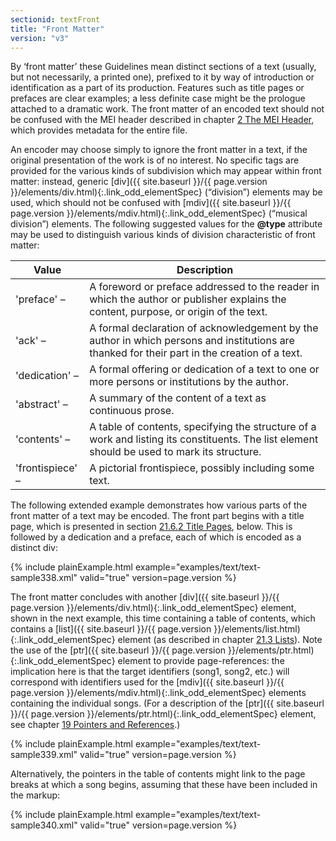 ```yaml
---
sectionid: textFront
title: "Front Matter"
version: "v3"
---
```




By ‘front matter’ these Guidelines mean distinct sections of a text
(usually, but not necessarily, a printed one), prefixed to it by way of introduction
or
identification as a part of its production. Features such as title pages or prefaces
are
clear examples; a less definite case might be the prologue attached to a dramatic
work. The
front matter of an encoded text should not be confused with the MEI header described
in
chapter <a class="link_ptr" title="The MEI Header" href="{{ site.baseurl }}/{{ page.version }}/guidelines/header.html">2 The MEI Header</a>, which provides metadata for the entire file.

An encoder may choose simply to ignore the front matter in a text, if the original
presentation of the work is of no interest. No specific tags are provided for the
various
kinds of subdivision which may appear within front matter: instead, generic [div]({{ site.baseurl }}/{{ page.version }}/elements/div.html){:.link_odd_elementSpec} (“division”) elements may be used, which should not be confused with [mdiv]({{ site.baseurl }}/{{ page.version }}/elements/mdiv.html){:.link_odd_elementSpec} (“musical division”) elements. The following suggested values for
the **@type** attribute may be used to distinguish various kinds of division
characteristic of front matter:


<table class="table table-striped">
   <thead>
      <tr>
         <th>Value</th>
         <th>Description</th>
      </tr>
   </thead>
   <tbody>
      <tr>
         <td>'preface' – </td>
         <td>A foreword or preface addressed to the reader in which the author or publisher
            explains the content, purpose, or origin of the text. 
         </td>
      </tr>
      <tr>
         <td>'ack' – </td>
         <td>A formal declaration of acknowledgement by the author in which persons and
            institutions are thanked for their part in the creation of a text.
         </td>
      </tr>
      <tr>
         <td>'dedication' – </td>
         <td>A formal offering or dedication of a text to one or more persons or institutions by
            the author.
         </td>
      </tr>
      <tr>
         <td>'abstract' – </td>
         <td>A summary of the content of a text as continuous prose.</td>
      </tr>
      <tr>
         <td>'contents' – </td>
         <td>A table of contents, specifying the structure of a work and listing its constituents.
            The list element should be used to mark its structure.
         </td>
      </tr>
      <tr>
         <td>'frontispiece' – </td>
         <td>A pictorial frontispiece, possibly including some text.</td>
      </tr>
   </tbody>
</table>
The following extended example demonstrates how various parts of the front matter
of a text
may be encoded. The front part begins with a title page, which is presented in section
<a class="link_ptr" title="Title Pages" href="{{ site.baseurl }}/{{ page.version }}/guidelines/text.html#textTitlePages">21.6.2 Title Pages</a>, below. This is followed by a dedication and a preface, each of
which is encoded as a distinct div:

{% include plainExample.html example="examples/text/text-sample338.xml" valid="true" version=page.version %}

The front matter concludes with another [div]({{ site.baseurl }}/{{ page.version }}/elements/div.html){:.link_odd_elementSpec} element, shown in the
next example, this time containing a table of contents, which contains a [list]({{ site.baseurl }}/{{ page.version }}/elements/list.html){:.link_odd_elementSpec} element (as described in chapter <a class="link_ptr" title="Lists" href="{{ site.baseurl }}/{{ page.version }}/guidelines/text.html#textLists">21.3 Lists</a>). Note the use of
the [ptr]({{ site.baseurl }}/{{ page.version }}/elements/ptr.html){:.link_odd_elementSpec} element to provide page-references: the implication here is
that the target identifiers (song1, song2, etc.) will correspond with identifiers
used for
the [mdiv]({{ site.baseurl }}/{{ page.version }}/elements/mdiv.html){:.link_odd_elementSpec} elements containing the individual songs. (For a description
of the [ptr]({{ site.baseurl }}/{{ page.version }}/elements/ptr.html){:.link_odd_elementSpec} element, see chapter <a class="link_ptr" title="Pointers and References" href="{{ site.baseurl }}/{{ page.version }}/guidelines/ptrRef.html">19 Pointers and References</a>.)

{% include plainExample.html example="examples/text/text-sample339.xml" valid="true" version=page.version %}

Alternatively, the pointers in the table of contents might link to the page breaks
at which
a song begins, assuming that these have been included in the markup:

{% include plainExample.html example="examples/text/text-sample340.xml" valid="true" version=page.version %}

